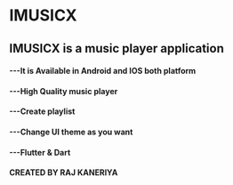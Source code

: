 # IMUSICX 

## IMUSICX is a music player application

#### ---It is Available in Android and IOS both platform 
#### ---High Quality music player 
#### ---Create playlist  
#### ---Change UI theme as you want
#### ---Flutter & Dart

#### CREATED BY RAJ KANERIYA
